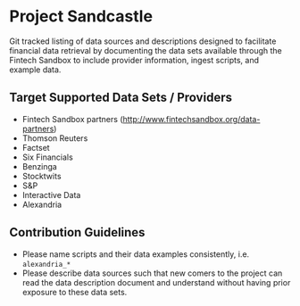 # Project Sandcastle
Git tracked listing of data sources and descriptions designed to facilitate financial data retrieval by documenting the data sets available through the Fintech Sandbox to include provider information, ingest scripts, and example data.

## Target Supported Data Sets / Providers
- Fintech Sandbox partners (http://www.fintechsandbox.org/data-partners)
- Thomson Reuters
- Factset
- Six Financials
- Benzinga
- Stocktwits
- S&P
- Interactive Data
- Alexandria

## Contribution Guidelines
- Please name scripts and their data examples consistently, i.e. `alexandria_*`
- Please describe data sources such that new comers to the project can read the data description document and understand without having prior exposure to these data sets. 
